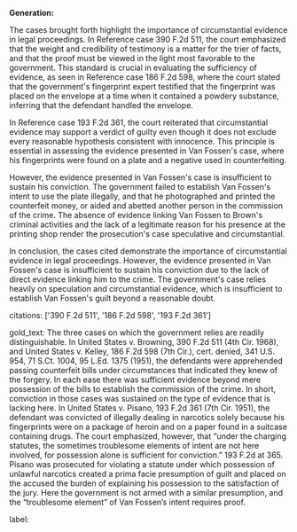**Generation:**



The cases brought forth highlight the importance of circumstantial evidence in legal proceedings. In Reference case 390 F.2d 511, the court emphasized that the weight and credibility of testimony is a matter for the trier of facts, and that the proof must be viewed in the light most favorable to the government. This standard is crucial in evaluating the sufficiency of evidence, as seen in Reference case 186 F.2d 598, where the court stated that the government's fingerprint expert testified that the fingerprint was placed on the envelope at a time when it contained a powdery substance, inferring that the defendant handled the envelope. 

In Reference case 193 F.2d 361, the court reiterated that circumstantial evidence may support a verdict of guilty even though it does not exclude every reasonable hypothesis consistent with innocence. This principle is essential in assessing the evidence presented in Van Fossen's case, where his fingerprints were found on a plate and a negative used in counterfeiting. 

However, the evidence presented in Van Fossen's case is insufficient to sustain his conviction. The government failed to establish Van Fossen's intent to use the plate illegally, and that he photographed and printed the counterfeit money, or aided and abetted another person in the commission of the crime. The absence of evidence linking Van Fossen to Brown's criminal activities and the lack of a legitimate reason for his presence at the printing shop render the prosecution's case speculative and circumstantial. 

In conclusion, the cases cited demonstrate the importance of circumstantial evidence in legal proceedings. However, the evidence presented in Van Fossen's case is insufficient to sustain his conviction due to the lack of direct evidence linking him to the crime. The government's case relies heavily on speculation and circumstantial evidence, which is insufficient to establish Van Fossen's guilt beyond a reasonable doubt. 



citations: ['390 F.2d 511', '186 F.2d 598', '193 F.2d 361']

gold_text: The three cases on which the government relies are readily distinguishable. In United States v. Browning, 390 F.2d 511 (4th Cir. 1968), and United States v. Kelley, 186 F.2d 598 (7th Cir.), cert. denied, 341 U.S. 954, 71 S.Ct. 1004, 95 L.Ed. 1375 (1951), the defendants were apprehended passing counterfeit bills under circumstances that indicated they knew of the forgery. In each ease there was sufficient evidence beyond mere possession of the bills to establish the commission of the crime. In short, conviction in those cases was sustained on the type of evidence that is lacking here. In United States v. Pisano, 193 F.2d 361 (7th Cir. 1951), the defendant was convicted of illegally dealing in narcotics solely because his fingerprints were on a package of heroin and on a paper found in a suitcase containing drugs. The court emphasized, however, that “under the charging statutes, the sometimes troublesome elements of intent are not here involved, for possession alone is sufficient for conviction.” 193 F.2d at 365. Pisano was prosecuted for violating a statute under which possession of unlawful narcotics created a prima facie presumption of guilt and placed on the accused the burden of explaining his possession to the satisfaction of the jury. Here the government is not armed with a similar presumption, and the “troublesome element” of Van Fossen’s intent requires proof.

label: 